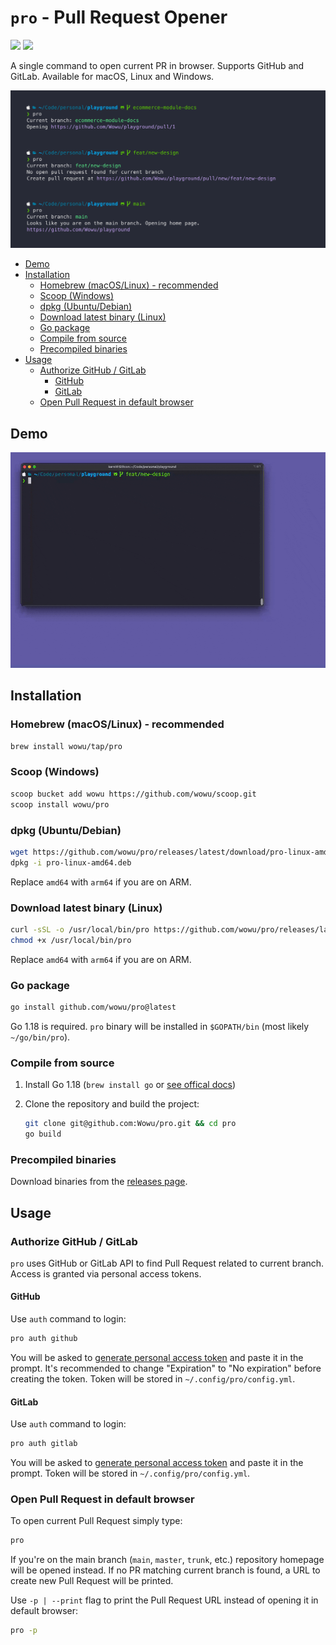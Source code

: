 # `pro` - Pull Request Opener <!-- omit in toc -->

[![](https://img.shields.io/github/v/release/wowu/pro?label=version)](https://github.com/wowu/pro/releases/latest)
[![](https://img.shields.io/badge/platform-windows%20%7C%20macos%20%7C%20linux-lightgrey)](#installation)

A single command to open current PR in browser. Supports GitHub and GitLab. Available for macOS, Linux and Windows.

![pro](pro.png)

- [Demo](#demo)
- [Installation](#installation)
  - [Homebrew (macOS/Linux) - recommended](#homebrew-macoslinux---recommended)
  - [Scoop (Windows)](#scoop-windows)
  - [dpkg (Ubuntu/Debian)](#dpkg-ubuntudebian)
  - [Download latest binary (Linux)](#download-latest-binary-linux)
  - [Go package](#go-package)
  - [Compile from source](#compile-from-source)
  - [Precompiled binaries](#precompiled-binaries)
- [Usage](#usage)
  - [Authorize GitHub / GitLab](#authorize-github--gitlab)
    - [GitHub](#github)
    - [GitLab](#gitlab)
  - [Open  Pull Request in default browser](#open--pull-request-in-default-browser)

## Demo

![pro](pro.gif)

## Installation

### Homebrew (macOS/Linux) - recommended

```bash
brew install wowu/tap/pro
```

### Scoop (Windows)

```bash
scoop bucket add wowu https://github.com/wowu/scoop.git
scoop install wowu/pro
```

### dpkg (Ubuntu/Debian)

```bash
wget https://github.com/wowu/pro/releases/latest/download/pro-linux-amd64.deb
dpkg -i pro-linux-amd64.deb
```

Replace `amd64` with `arm64` if you are on ARM.

### Download latest binary (Linux)

```bash
curl -sSL -o /usr/local/bin/pro https://github.com/wowu/pro/releases/latest/download/pro-linux-amd64
chmod +x /usr/local/bin/pro
```

Replace `amd64` with `arm64` if you are on ARM.

### Go package

```bash
go install github.com/wowu/pro@latest
```

Go 1.18 is required. `pro` binary will be installed in `$GOPATH/bin` (most likely `~/go/bin/pro`).

### Compile from source

1. Install Go 1.18 (`brew install go` or [see offical docs](https://go.dev/doc/install))
2. Clone the repository and build the project:

    ```bash
    git clone git@github.com:Wowu/pro.git && cd pro
    go build
    ```

### Precompiled binaries

Download binaries from the [releases page](https://github.com/wowu/pro/releases/latest).

## Usage

### Authorize GitHub / GitLab

`pro` uses GitHub or GitLab API to find Pull Request related to current branch. Access is granted via personal access tokens.

#### GitHub

Use `auth` command to login:

```bash
pro auth github
```

You will be asked to [generate personal access token](https://github.com/settings/tokens/new?description=pro+cli&scopes=repo) and paste it in the prompt. It's recommended to change "Expiration" to "No expiration" before creating the token. Token will be stored in `~/.config/pro/config.yml`.

#### GitLab

Use `auth` command to login:

```bash
pro auth gitlab
```

You will be asked to [generate personal access token](https://gitlab.com/-/profile/personal_access_tokens?name=pro+cli&scopes=read_api) and paste it in the prompt. Token will be stored in `~/.config/pro/config.yml`.

### Open  Pull Request in default browser

To open current Pull Request simply type:

```bash
pro
```

If you're on the main branch (`main`, `master`, `trunk`, etc.) repository homepage will be opened instead. If no PR matching current branch is found, a URL to create new Pull Request will be printed.

Use `-p | --print` flag to print the Pull Request URL instead of opening it in default browser:

```bash
pro -p
```

